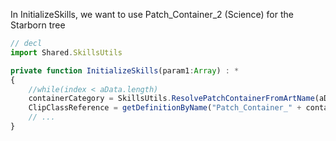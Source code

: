 In InitializeSkills, we want to use Patch_Container_2 (Science) for the Starborn tree

```js
// decl
import Shared.SkillsUtils
```

```js
private function InitializeSkills(param1:Array) : *
{
	//while(index < aData.length)
	containerCategory = SkillsUtils.ResolvePatchContainerFromArtName(aData[index]);
	ClipClassReference = getDefinitionByName("Patch_Container_" + containerCategory) as Class;
	// ...
}
```

